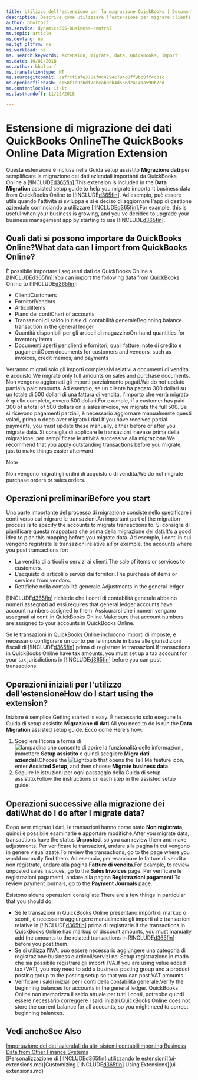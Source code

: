 ```yaml
---
title: Utilizzo dell'estensione per la migrazione QuickBooks | Documenti Microsoft
description: Descrive come utilizzare l'estensione per migrare clienti, fornitori, articoli e conti da QuickBooks Online a Business Central.
author: bholtorf
ms.service: dynamics365-business-central
ms.topic: article
ms.devlang: na
ms.tgt_pltfrm: na
ms.workload: na
ms. search.keywords: extension, migrate, data, QuickBooks, import
ms.date: 10/01/2018
ms.author: bholtorf
ms.translationtype: HT
ms.sourcegitcommit: caf7cf5afe370af0c4294c794c0ff9bc8ff4c31c
ms.openlocfilehash: e158f1e92bdf7ebeab0eb4d538d2a141a590b7cd
ms.contentlocale: it-it
ms.lasthandoff: 11/22/2018

---
```


# <a name="the-quickbooks-online-data-migration-extension"></a><span data-ttu-id="e9fd2-103">Estensione di migrazione dei dati QuickBooks Online</span><span class="sxs-lookup"><span data-stu-id="e9fd2-103">The QuickBooks Online Data Migration Extension</span></span>
<span data-ttu-id="e9fd2-104">Questa estensione è inclusa nella Guida setup assistito **Migrazione dati** per semplificare la migrazione dei dati aziendali importanti da QuickBooks Online a [!INCLUDE[d365fin](includes/d365fin_md.md)].</span><span class="sxs-lookup"><span data-stu-id="e9fd2-104">This extension is included in the **Data Migration** assisted setup guide to help you migrate important business data from QuickBooks Online to [!INCLUDE[d365fin](includes/d365fin_md.md)].</span></span> <span data-ttu-id="e9fd2-105">Ad esempio, può essere utile quando l'attività si sviluppa e si è deciso di aggiornare l'app di gestione aziendale cominciando a utilizzare [!INCLUDE[d365fin](includes/d365fin_md.md)].</span><span class="sxs-lookup"><span data-stu-id="e9fd2-105">For example, this is useful when your business is growing, and you've decided to upgrade your business management app by starting to use [!INCLUDE[d365fin](includes/d365fin_md.md)].</span></span>

## <a name="what-data-can-i-import-from-quickbooks-online"></a><span data-ttu-id="e9fd2-106">Quali dati si possono importare da QuickBooks Online?</span><span class="sxs-lookup"><span data-stu-id="e9fd2-106">What data can I import from QuickBooks Online?</span></span>
<span data-ttu-id="e9fd2-107">È possibile importare i seguenti dati da QuickBooks Online a [!INCLUDE[d365fin](includes/d365fin_md.md)]:</span><span class="sxs-lookup"><span data-stu-id="e9fd2-107">You can import the following data from QuickBooks Online to [!INCLUDE[d365fin](includes/d365fin_md.md)]:</span></span>  

* <span data-ttu-id="e9fd2-108">Clienti</span><span class="sxs-lookup"><span data-stu-id="e9fd2-108">Customers</span></span>
* <span data-ttu-id="e9fd2-109">Fornitori</span><span class="sxs-lookup"><span data-stu-id="e9fd2-109">Vendors</span></span>
* <span data-ttu-id="e9fd2-110">Articoli</span><span class="sxs-lookup"><span data-stu-id="e9fd2-110">Items</span></span>
* <span data-ttu-id="e9fd2-111">Piano dei conti</span><span class="sxs-lookup"><span data-stu-id="e9fd2-111">Chart of accounts</span></span>
* <span data-ttu-id="e9fd2-112">Transazioni di saldo iniziale di contabilità generale</span><span class="sxs-lookup"><span data-stu-id="e9fd2-112">Beginning balance transaction in the general ledger</span></span>
* <span data-ttu-id="e9fd2-113">Quantità disponibili per gli articoli di magazzino</span><span class="sxs-lookup"><span data-stu-id="e9fd2-113">On-hand quantities for inventory items</span></span>
* <span data-ttu-id="e9fd2-114">Documenti aperti per clienti e fornitori, quali fatture, note di credito e pagamenti</span><span class="sxs-lookup"><span data-stu-id="e9fd2-114">Open documents for customers and vendors, such as invoices, credit memos, and payments</span></span>

<span data-ttu-id="e9fd2-115">Verranno migrati solo gli importi complessivi relativi a documenti di vendita e acquisto.</span><span class="sxs-lookup"><span data-stu-id="e9fd2-115">We migrate only full amounts on sales and purchase documents.</span></span> <span data-ttu-id="e9fd2-116">Non vengono aggiornati gli importi parzialmente pagati.</span><span class="sxs-lookup"><span data-stu-id="e9fd2-116">We do not update partially paid amounts.</span></span> <span data-ttu-id="e9fd2-117">Ad esempio, se un cliente ha pagato 300 dollari su un totale di 500 dollari di una fattura di vendita, l'importo che verrà migrato è quello completo, ovvero 500 dollari.</span><span class="sxs-lookup"><span data-stu-id="e9fd2-117">For example, if a customer has paid 300 of a total of 500 dollars on a sales invoice, we migrate the full 500.</span></span> <span data-ttu-id="e9fd2-118">Se si ricevono pagamenti parziali, è necessario aggiornare manualmente questi valori, prima o dopo aver migrato i dati.</span><span class="sxs-lookup"><span data-stu-id="e9fd2-118">If you have received partial payments, you must update these manually, either before or after you migrate data.</span></span> <span data-ttu-id="e9fd2-119">Si consiglia di applicare le transazioni inevase prima della migrazione, per semplificare le attività successive alla migrazione.</span><span class="sxs-lookup"><span data-stu-id="e9fd2-119">We recommend that you apply outstanding transactions before you migrate, just to make things easier afterward.</span></span>

> [!NOTE]  
>   <span data-ttu-id="e9fd2-120">Non vengono migrati gli ordini di acquisto o di vendita.</span><span class="sxs-lookup"><span data-stu-id="e9fd2-120">We do not migrate purchase orders or sales orders.</span></span>

## <a name="before-you-start"></a><span data-ttu-id="e9fd2-121">Operazioni preliminari</span><span class="sxs-lookup"><span data-stu-id="e9fd2-121">Before you start</span></span>
<span data-ttu-id="e9fd2-122">Una parte importante del processo di migrazione consiste nello specificare i conti verso cui migrare le transazioni.</span><span class="sxs-lookup"><span data-stu-id="e9fd2-122">An important part of the migration process is to specify the accounts to migrate transactions to.</span></span> <span data-ttu-id="e9fd2-123">Si consiglia di pianificare questa mappatura che prima della migrazione dei dati.</span><span class="sxs-lookup"><span data-stu-id="e9fd2-123">It's a good idea to plan this mapping before you migrate data.</span></span> <span data-ttu-id="e9fd2-124">Ad esempio, i conti in cui vengono registrate le transazioni relative a:</span><span class="sxs-lookup"><span data-stu-id="e9fd2-124">For example, the accounts where you post transactions for:</span></span>  

* <span data-ttu-id="e9fd2-125">La vendita di articoli o servizi ai clienti.</span><span class="sxs-lookup"><span data-stu-id="e9fd2-125">The sale of items or services to customers.</span></span>
* <span data-ttu-id="e9fd2-126">L'acquisto di articoli o servizi dai fornitori.</span><span class="sxs-lookup"><span data-stu-id="e9fd2-126">The purchase of items or services from vendors.</span></span>  
* <span data-ttu-id="e9fd2-127">Rettifiche nella contabilità generale.</span><span class="sxs-lookup"><span data-stu-id="e9fd2-127">Adjustments in the general ledger.</span></span>  

[!INCLUDE[d365fin](includes/d365fin_md.md)] <span data-ttu-id="e9fd2-128">richiede che i conti di contabilità generale abbaino numeri assegnati ad essi.</span><span class="sxs-lookup"><span data-stu-id="e9fd2-128">requires that general ledger accounts have account numbers assigned to them.</span></span> <span data-ttu-id="e9fd2-129">Assicurarsi che i numeri vengano assegnati ai conti in QuickBooks Online.</span><span class="sxs-lookup"><span data-stu-id="e9fd2-129">Make sure that account numbers are assigned to your accounts in QuickBooks Online.</span></span>

<span data-ttu-id="e9fd2-130">Se le transazioni in QuickBooks Online includono importi di imposte, è necessario configurare un conto per le imposte in base alle giurisdizioni fiscali di [!INCLUDE[d365fin](includes/d365fin_md.md)] prima di registrare le transazioni.</span><span class="sxs-lookup"><span data-stu-id="e9fd2-130">If transactions in QuickBooks Online have tax amounts, you must set up a tax account for your tax jurisdictions in [!INCLUDE[d365fin](includes/d365fin_md.md)] before you can post transactions.</span></span>

## <a name="how-do-i-start-using-the-extension"></a><span data-ttu-id="e9fd2-131">Operazioni iniziali per l'utilizzo dell'estensione</span><span class="sxs-lookup"><span data-stu-id="e9fd2-131">How do I start using the extension?</span></span>
<span data-ttu-id="e9fd2-132">Iniziare è semplice.</span><span class="sxs-lookup"><span data-stu-id="e9fd2-132">Getting started is easy.</span></span> <span data-ttu-id="e9fd2-133">È necessario solo eseguire la Guida di setup assistito **Migrazione di dati**.</span><span class="sxs-lookup"><span data-stu-id="e9fd2-133">All you need to do is run the **Data Migration** assisted setup guide.</span></span> <span data-ttu-id="e9fd2-134">Ecco come:</span><span class="sxs-lookup"><span data-stu-id="e9fd2-134">Here's how:</span></span>

1. <span data-ttu-id="e9fd2-135">Scegliere l'icona a forma di ![lampadina che consente di aprire la funzionalità delle informazioni](media/ui-search/search_small.png "Informazioni sull'operazione che si desidera eseguire"), immettere **Setup assistito** e quindi scegliere **Migra dati aziendali**.</span><span class="sxs-lookup"><span data-stu-id="e9fd2-135">Choose the ![Lightbulb that opens the Tell Me feature](media/ui-search/search_small.png "Tell me what you want to do") icon, enter **Assisted Setup**, and then choose **Migrate business data**.</span></span>
2. <span data-ttu-id="e9fd2-136">Seguire le istruzioni per ogni passaggio della Guida di setup assistito.</span><span class="sxs-lookup"><span data-stu-id="e9fd2-136">Follow the instructions on each step in the assisted setup guide.</span></span>

## <a name="what-do-i-do-after-i-migrate-data"></a><span data-ttu-id="e9fd2-137">Operazioni successive alla migrazione dei dati</span><span class="sxs-lookup"><span data-stu-id="e9fd2-137">What do I do after I migrate data?</span></span>
<span data-ttu-id="e9fd2-138">Dopo aver migrato i dati, le transazioni hanno come stato **Non registrata**, quindi è possibile esaminarle e apportare modifiche.</span><span class="sxs-lookup"><span data-stu-id="e9fd2-138">After you migrate data, transactions have the status **Unposted**, so you can review them and make adjustments.</span></span> <span data-ttu-id="e9fd2-139">Per verificare le transazioni, andare alla pagina in cui vengono in genere visualizzate.</span><span class="sxs-lookup"><span data-stu-id="e9fd2-139">To review the transactions, go to the page where you would normally find them.</span></span> <span data-ttu-id="e9fd2-140">Ad esempio, per esaminare le fatture di vendita non registrate, andare alla pagina **Fatture di vendita**.</span><span class="sxs-lookup"><span data-stu-id="e9fd2-140">For example, to review unposted sales invoices, go to the **Sales Invoices** page.</span></span> <span data-ttu-id="e9fd2-141">Per verificare le registrazioni pagamenti, andare alla pagina **Registrazioni pagamenti**.</span><span class="sxs-lookup"><span data-stu-id="e9fd2-141">To review payment journals, go to the **Payment Journals** page.</span></span>   

<span data-ttu-id="e9fd2-142">Esistono alcune operazioni consigliate:</span><span class="sxs-lookup"><span data-stu-id="e9fd2-142">There are a few things in particular that you should do:</span></span>

* <span data-ttu-id="e9fd2-143">Se le transazioni in QuickBooks Online presentano importi di markup o sconti, è necessario aggiungere manualmente gli importi alle transazioni relative in [!INCLUDE[d365fin](includes/d365fin_md.md)] prima di registrarle.</span><span class="sxs-lookup"><span data-stu-id="e9fd2-143">If the transactions in QuickBooks Online had markup or discount amounts, you must manually add the amounts to the related transactions in [!INCLUDE[d365fin](includes/d365fin_md.md)] before you post them.</span></span>
* <span data-ttu-id="e9fd2-144">Se si utilizza l'IVA, può essere necessario aggiungere una categoria di registrazione business e articoli/servizi nel Setup registrazione in modo che sia possibile registrare gli importi IVA.</span><span class="sxs-lookup"><span data-stu-id="e9fd2-144">If you are using value added tax (VAT), you may need to add a business posting group and a product posting group to the posting setup so that you can post VAT amounts.</span></span>
* <span data-ttu-id="e9fd2-145">Verificare i saldi iniziali per i conti della contabilità generale.</span><span class="sxs-lookup"><span data-stu-id="e9fd2-145">Verify the beginning balances for accounts in the general ledger.</span></span> <span data-ttu-id="e9fd2-146">QuickBooks Online non memorizza il saldo attuale per tutti i conti, potrebbe quindi essere necessario correggere i saldi iniziali.</span><span class="sxs-lookup"><span data-stu-id="e9fd2-146">QuickBooks Online does not store the current balance for all accounts, so you might need to correct beginning balances.</span></span>

## <a name="see-also"></a><span data-ttu-id="e9fd2-147">Vedi anche</span><span class="sxs-lookup"><span data-stu-id="e9fd2-147">See Also</span></span>
[<span data-ttu-id="e9fd2-148">Importazione dei dati aziendali da altri sistemi contabili</span><span class="sxs-lookup"><span data-stu-id="e9fd2-148">Importing Business Data from Other Finance Systems</span></span>](across-import-data-configuration-packages.md)  
<span data-ttu-id="e9fd2-149">[Personalizzazione di [!INCLUDE[d365fin](includes/d365fin_md.md)] utilizzando le estensioni](ui-extensions.md)</span><span class="sxs-lookup"><span data-stu-id="e9fd2-149">[Customizing [!INCLUDE[d365fin](includes/d365fin_md.md)] Using Extensions](ui-extensions.md)</span></span>  

